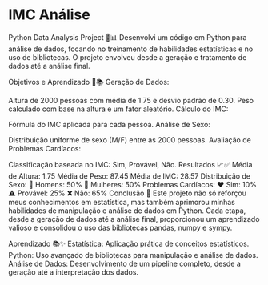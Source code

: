 # IMC Análise

Python Data Analysis Project 🚀📊
Desenvolvi um código em Python para análise de dados, focando no treinamento de habilidades estatísticas e no uso de bibliotecas. O projeto envolveu desde a geração e tratamento de dados até a análise final.

Objetivos e Aprendizado 🎯📚
Geração de Dados:

Altura de 2000 pessoas com média de 1.75 e desvio padrão de 0.30.
Peso calculado com base na altura e um fator aleatório.
Cálculo do IMC:

Fórmula do IMC aplicada para cada pessoa.
Análise de Sexo:

Distribuição uniforme de sexo (M/F) entre as 2000 pessoas.
Avaliação de Problemas Cardíacos:

Classificação baseada no IMC: Sim, Provável, Não.
Resultados 📈✅
Média de Altura: 1.75
Média de Peso: 87.45
Média de IMC: 28.57
Distribuição de Sexo:
👨 Homens: 50%
👩 Mulheres: 50%
Problemas Cardíacos:
❤️ Sim: 10%
⚠️ Provável: 25%
❌ Não: 65%
Conclusão 🌟
Este projeto não só reforçou meus conhecimentos em estatística, mas também aprimorou minhas habilidades de manipulação e análise de dados em Python. Cada etapa, desde a geração de dados até a análise final, proporcionou um aprendizado valioso e consolidou o uso das bibliotecas pandas, numpy e sympy.

Aprendizado 📚✨
Estatística: Aplicação prática de conceitos estatísticos.
Python: Uso avançado de bibliotecas para manipulação e análise de dados.
Análise de Dados: Desenvolvimento de um pipeline completo, desde a geração até a interpretação dos dados.
